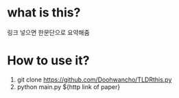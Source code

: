 # what is this?
링크 넣으면 한문단으로 요약해줌


# How to use it?
1. git clone https://github.com/Doohwancho/TLDRthis.py
2. python main.py ${http link of paper}
